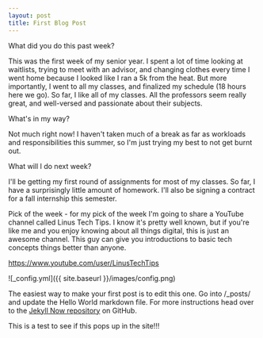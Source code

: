 ```yaml
---
layout: post
title: First Blog Post
---
```


What did you do this past week?

This was the first week of my senior year. I spent a lot of time looking at waitlists, trying to meet with an advisor, and changing clothes every time I went home because I looked like I ran a 5k from the heat. But more importantly, I went to all my classes, and finalized my schedule (18 hours here we go). So far, I like all of my classes. All the professors seem really great, and well-versed and passionate about their subjects. 

What's in my way?

Not much right now! I haven't taken much of a break as far as workloads and responsibilities this summer, so I'm just trying my best to not get burnt out. 

What will I do next week?

I'll be getting my first round of assignments for most of my classes. So far, I have a surprisingly little amount of homework. I'll also be signing a contract for a fall internship this semester. 

Pick of the week - for my pick of the week I'm going to share a YouTube channel called Linus Tech Tips. I know it's pretty well known, but if you're like me and you enjoy knowing about all things digital, this is just an awesome channel. This guy can give you introductions to basic tech concepts things better than anyone. 

https://www.youtube.com/user/LinusTechTips 



![_config.yml]({{ site.baseurl }}/images/config.png)

The easiest way to make your first post is to edit this one. Go into /_posts/ and update the Hello World markdown file. For more instructions head over to the [Jekyll Now repository](https://github.com/barryclark/jekyll-now) on GitHub.

This is a test to see if this pops up in the site!!!
